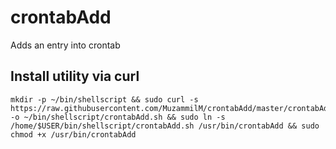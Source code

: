 # crontabAdd
Adds an entry into crontab

## Install utility via curl
    mkdir -p ~/bin/shellscript && sudo curl -s https://raw.githubusercontent.com/MuzammilM/crontabAdd/master/crontabAdd.sh -o ~/bin/shellscript/crontabAdd.sh && sudo ln -s /home/$USER/bin/shellscript/crontabAdd.sh /usr/bin/crontabAdd && sudo chmod +x /usr/bin/crontabAdd
